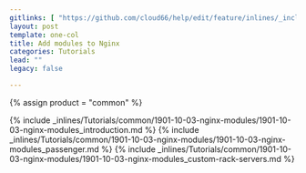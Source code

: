 ```yaml
---
gitlinks: [ "https://github.com/cloud66/help/edit/feature/inlines/_includes/_inlines/Tutorials/common/1901-10-03-nginx-modules/1901-10-03-nginx-modules_introduction.md", "https://github.com/cloud66/help/edit/feature/inlines/_includes/_inlines/Tutorials/common/1901-10-03-nginx-modules/1901-10-03-nginx-modules_passenger.md", "https://github.com/cloud66/help/edit/feature/inlines/_includes/_inlines/Tutorials/common/1901-10-03-nginx-modules/1901-10-03-nginx-modules_custom-rack-servers.md" ]
layout: post
template: one-col
title: Add modules to Nginx
categories: Tutorials
lead: ""
legacy: false

---
```

{% assign product = "common" %}

{% include _inlines/Tutorials/common/1901-10-03-nginx-modules/1901-10-03-nginx-modules_introduction.md %}
{% include _inlines/Tutorials/common/1901-10-03-nginx-modules/1901-10-03-nginx-modules_passenger.md %}
{% include _inlines/Tutorials/common/1901-10-03-nginx-modules/1901-10-03-nginx-modules_custom-rack-servers.md %}
